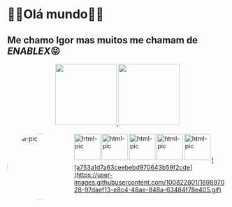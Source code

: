 <h1>🐱‍👤Olá mundo🐱‍👤</h1>
  <h2>Me chamo Igor mas muitos me chamam de <i>ENABLEX</i>😝</h2>

<div align="center">
  <a href="https://github.com/1enablex">
  <img height="140em" src="https://github-readme-stats.vercel.app/api?username=1enablex&show_icons=true&theme=dracula&include_all_commits=true&count_private=true"/>
  <img height="140em" src="https://github-readme-stats.vercel.app/api/top-langs/?username=1enablex&layout=compact&langs_count=7&theme=dracula"/>
</div>
<div style="display: inline_block"><br>
  <img align="left" alt="Ena-pic" height="150" style=" border-radius:50em;"
src="https://cdn.discordapp.com/attachments/965346685624655922/969755092284760074/unknown.png">
<img align="left" alt="html-pic" height="60" style=" border: radius 6px;900px;"
src="https://cdn.jsdelivr.net/gh/devicons/devicon/icons/html5/html5-original-wordmark.svg" />
<img align="left" alt="html-pic" height="60" style=" border: radius 6px;900px;"
src="https://cdn.jsdelivr.net/gh/devicons/devicon/icons/css3/css3-plain-wordmark.svg" />
<img align="left" alt="html-pic" height="60" style=" border: radius 6px;900px;"
src="https://img.icons8.com/color/344/javascript--v1.png" />
<img align="left" alt="html-pic" height="60" style=" border: radius 6px;900px;"
src="https://cdn.discordapp.com/attachments/963785559103385633/969754165070938152/unknown.png" />
<img align="left" alt="html-pic" height="60" style=" border: radius 6px;900px;"
src="https://img.icons8.com/color/344/bootstrap.png" />
<br>
<br>
<br>
![a753a1d7a63ceebebd970643b59f2cde](https://user-images.githubusercontent.com/100822801/169897028-97daef13-e8c4-48ae-848a-63484f78e405.gif)



</div>


